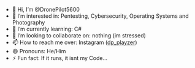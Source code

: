 - 👋 Hi, I’m @DronePilot5600
- 👀 I’m interested in: Pentesting, Cybersecurity, Operating Systems and Photography
- 🌱 I’m currently learning: C#
- 💞️ I’m looking to collaborate on: nothing (im stressed)
- 📫 How to reach me over: Instagram ([dp_playzer](https://www.instagram.com/dp_playzer/))
- 😄 Pronouns: He/Him
- ⚡ Fun fact: If it runs, it isnt my Code...

<!---
DronePilot5600/DronePilot5600 is a ✨ special ✨ repository because its `README.md` (this file) appears on your GitHub profile.
You can click the Preview link to take a look at your changes.
--->
